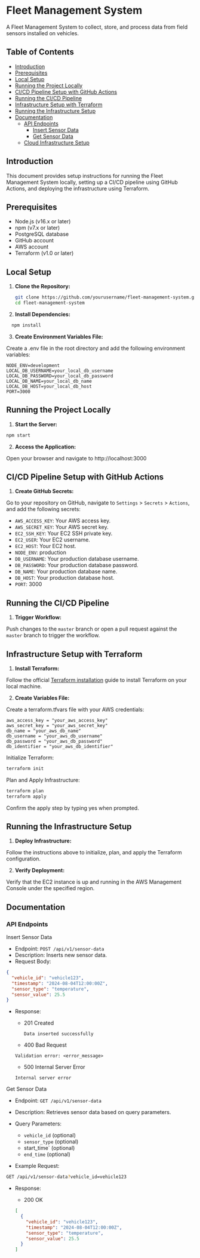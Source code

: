 # Fleet Management System

A Fleet Management System to collect, store, and process data from field sensors installed on vehicles.

## Table of Contents

- [Introduction](#introduction)
- [Prerequisites](#prerequisites)
- [Local Setup](#local-setup)
- [Running the Project Locally](#running-the-project-locally)
- [CI/CD Pipeline Setup with GitHub Actions](#cicd-pipeline-setup-with-github-actions)
- [Running the CI/CD Pipeline](#running-the-cicd-pipeline)
- [Infrastructure Setup with Terraform](#infrastructure-setup-with-terraform)
- [Running the Infrastructure Setup](#running-the-infrastructure-setup)
- [Documentation](#documentation)
  - [API Endpoints](#api-endpoints)
    - [Insert Sensor Data](#insert-sensor-data)
    - [Get Sensor Data](#get-sensor-data)
  - [Cloud Infrastructure Setup](#cloud-infrastructure-setup)

## Introduction

This document provides setup instructions for running the Fleet Management System locally, setting up a CI/CD pipeline using GitHub Actions, and deploying the infrastructure using Terraform.

## Prerequisites

- Node.js (v16.x or later)
- npm (v7.x or later)
- PostgreSQL database
- GitHub account
- AWS account
- Terraform (v1.0 or later)

## Local Setup

1. **Clone the Repository:**

   ```sh
   git clone https://github.com/yourusername/fleet-management-system.git
   cd fleet-management-system
   ```

2. **Install Dependencies:**

```sh
  npm install
```

3. **Create Environment Variables File:**

Create a .env file in the root directory and add the following environment variables:

```env
NODE_ENV=development
LOCAL_DB_USERNAME=your_local_db_username
LOCAL_DB_PASSWORD=your_local_db_password
LOCAL_DB_NAME=your_local_db_name
LOCAL_DB_HOST=your_local_db_host
PORT=3000
```

## Running the Project Locally

1. **Start the Server:**

```sh
npm start
```

2. **Access the Application:**

Open your browser and navigate to http://localhost:3000

## CI/CD Pipeline Setup with GitHub Actions

1. **Create GitHub Secrets:**

Go to your repository on GitHub, navigate to `Settings` > `Secrets` > `Actions`, and add the following secrets:

- `AWS_ACCESS_KEY`: Your AWS access key.
- `AWS_SECRET_KEY`: Your AWS secret key.
- `EC2_SSH_KEY`: Your EC2 SSH private key.
- `EC2_USER`: Your EC2 username.
- `EC2_HOST`: Your EC2 host.
- `NODE_ENV`: production
- `DB_USERNAME`: Your production database username.
- `DB_PASSWORD`: Your production database password.
- `DB_NAME`: Your production database name.
- `DB_HOST`: Your production database host.
- `PORT`: 3000

## Running the CI/CD Pipeline

1. **Trigger Workflow:**

Push changes to the `master` branch or open a pull request against the `master` branch to trigger the workflow.

## Infrastructure Setup with Terraform

1. **Install Terraform:**

Follow the official [Terraform installation](https://developer.hashicorp.com/terraform/tutorials/aws-get-started/install-cli) guide to install Terraform on your local machine.

2. **Create Variables File:**

Create a terraform.tfvars file with your AWS credentials:

```hcl
aws_access_key = "your_aws_access_key"
aws_secret_key = "your_aws_secret_key"
db_name = "your_aws_db_name"
db_username = "your_aws_db_username"
db_password = "your_aws_db_password"
db_identifier = "your_aws_db_identifier"
```

Initialize Terraform:

```sh
terraform init
```

Plan and Apply Infrastructure:

```sh
terraform plan
terraform apply
```

Confirm the apply step by typing yes when prompted.

## Running the Infrastructure Setup

1. **Deploy Infrastructure:**

Follow the instructions above to initialize, plan, and apply the Terraform configuration.

2. **Verify Deployment:**

Verify that the EC2 instance is up and running in the AWS Management Console under the specified region.

## Documentation

### API Endpoints

Insert Sensor Data

- Endpoint: `POST /api/v1/sensor-data`
- Description: Inserts new sensor data.
- Request Body:

```json
{
  "vehicle_id": "vehicle123",
  "timestamp": "2024-08-04T12:00:00Z",
  "sensor_type": "temperature",
  "sensor_value": 25.5
}
```

- Response:

  - 201 Created

    ```text
    Data inserted successfully
    ```

  - 400 Bad Request

  ```text
  Validation error: <error_message>
  ```

  - 500 Internal Server Error

  ```text
  Internal server error
  ```

Get Sensor Data

- Endpoint: `GET /api/v1/sensor-data`
- Description: Retrieves sensor data based on query parameters.
- Query Parameters:

  - `vehicle_id` (optional)
  - `sensor_type` (optional)
  - start_time` (optional)
  - `end_time` (optional)

- Example Request:

```sh
GET /api/v1/sensor-data?vehicle_id=vehicle123
```

- Response:

  - 200 OK

  ```json
  [
    {
      "vehicle_id": "vehicle123",
      "timestamp": "2024-08-04T12:00:00Z",
      "sensor_type": "temperature",
      "sensor_value": 25.5
    }
  ]
  ```

